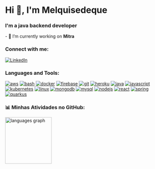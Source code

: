 Hi 👋, I'm Melquisedeque
========================

### I'm a java backend developer

\- 🔭 I’m currently working on **Mitra**

### Connect with me:

[![LinkedIn](https://img.shields.io/badge/LinkedIn-0077B5?style=for-the-badge&logo=linkedin&logoColor=white)](https://www.linkedin.com/in/melquisedequemsilva/)

### Languages and Tools:

[![aws](https://img.shields.io/badge/Amazon_AWS-FF9900?style=for-the-badge&logo=amazonaws&logoColor=white)](https://aws.amazon.com)
[![bash](https://img.shields.io/badge/Shell_Script-121011?style=for-the-badge&logo=gnu-bash&logoColor=white)](https://www.gnu.org/software/bash/)
[![docker](https://img.shields.io/badge/Docker-2CA5E0?style=for-the-badge&logo=docker&logoColor=white)](https://www.docker.com/)
[![firebase](https://img.shields.io/badge/firebase-ffca28?style=for-the-badge&logo=firebase&logoColor=black)](https://firebase.google.com/)
[![git](https://img.shields.io/badge/GIT-E44C30?style=for-the-badge&logo=git&logoColor=white)](https://git-scm.com/)
[![heroku](https://img.shields.io/badge/Heroku-430098?style=for-the-badge&logo=heroku&logoColor=white)](https://heroku.com)
[![java](https://img.shields.io/badge/java-%23ED8B00.svg?style=for-the-badge&logo=java&logoColor=white)](https://www.java.com)
[![javascript](https://img.shields.io/badge/JavaScript-323330?style=for-the-badge&logo=javascript&logoColor=F7DF1E)](https://developer.mozilla.org/en-US/docs/Web/JavaScript)
[![kubernetes](https://img.shields.io/badge/kubernetes-326ce5.svg?&style=for-the-badge&logo=kubernetes&logoColor=white)](https://kubernetes.io)
[![linux](https://img.shields.io/badge/Linux-FCC624?style=for-the-badge&logo=linux&logoColor=black)](https://www.linux.org/)
[![mongodb](https://img.shields.io/badge/MongoDB-4EA94B?style=for-the-badge&logo=mongodb&logoColor=white)](https://www.mongodb.com/)
[![mysql](https://img.shields.io/badge/MySQL-005C84?style=for-the-badge&logo=mysql&logoColor=white)](https://www.mysql.com/)
[![nodejs](https://img.shields.io/badge/Node.js-339933?style=for-the-badge&logo=nodedotjs&logoColor=white)](https://nodejs.org)
[![react](https://img.shields.io/badge/React-20232A?style=for-the-badge&logo=react&logoColor=61DAFB)](https://reactjs.org/)
[![spring](https://img.shields.io/badge/Spring-6DB33F?style=for-the-badge&logo=spring&logoColor=white)](https://spring.io/)
[![quarkus](https://img.shields.io/badge/Quarkus-000000?style=for-the-badge&logo=quarkus)](https://quarkus.io/)

### 📊 Minhas Atividades no GitHub:
<div align="left">
  <img src="https://github-readme-stats.vercel.app/api/top-langs?username=mellki1&locale=en&hide_title=false&layout=compact&card_width=320&langs_count=5&theme=dracula&hide_border=false&order=2" height="150" alt="languages graph"  />
</div>

###
